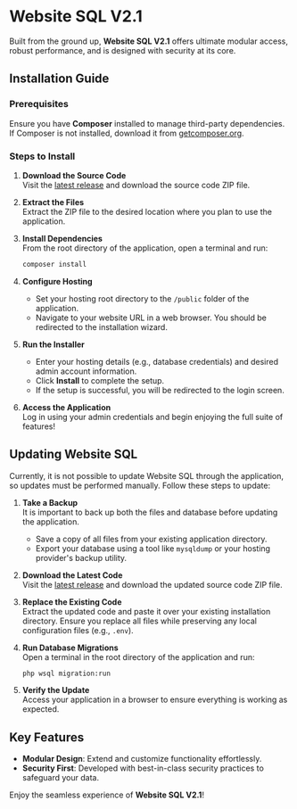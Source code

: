 # **Website SQL V2.1**

Built from the ground up, **Website SQL V2.1** offers ultimate modular access, robust performance, and is designed with security at its core.

## **Installation Guide**

### **Prerequisites**
Ensure you have **Composer** installed to manage third-party dependencies. If Composer is not installed, download it from [getcomposer.org](https://getcomposer.org/).

### **Steps to Install**

1. **Download the Source Code**  
   Visit the [latest release](https://github.com/websitesql/websitesql/releases) and download the source code ZIP file.

2. **Extract the Files**  
   Extract the ZIP file to the desired location where you plan to use the application.

3. **Install Dependencies**  
   From the root directory of the application, open a terminal and run:  
   ```bash
   composer install
   ```

4. **Configure Hosting**  
   - Set your hosting root directory to the `/public` folder of the application.  
   - Navigate to your website URL in a web browser. You should be redirected to the installation wizard.

5. **Run the Installer**  
   - Enter your hosting details (e.g., database credentials) and desired admin account information.  
   - Click **Install** to complete the setup.  
   - If the setup is successful, you will be redirected to the login screen.

6. **Access the Application**  
   Log in using your admin credentials and begin enjoying the full suite of features!

## **Updating Website SQL**

Currently, it is not possible to update Website SQL through the application, so updates must be performed manually. Follow these steps to update:

1. **Take a Backup**  
   It is important to back up both the files and database before updating the application.  
   - Save a copy of all files from your existing application directory.  
   - Export your database using a tool like `mysqldump` or your hosting provider's backup utility.

2. **Download the Latest Code**  
   Visit the [latest release](https://github.com/websitesql/websitesql/releases) and download the updated source code ZIP file.

3. **Replace the Existing Code**  
   Extract the updated code and paste it over your existing installation directory. Ensure you replace all files while preserving any local configuration files (e.g., `.env`).

4. **Run Database Migrations**  
   Open a terminal in the root directory of the application and run:  
   ```bash
   php wsql migration:run
   ```

5. **Verify the Update**  
   Access your application in a browser to ensure everything is working as expected.  

## **Key Features**
- **Modular Design**: Extend and customize functionality effortlessly.
- **Security First**: Developed with best-in-class security practices to safeguard your data.

Enjoy the seamless experience of **Website SQL V2.1**!
